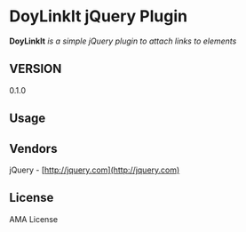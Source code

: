 # DoyLinkIt jQuery Plugin #
**DoyLinkIt**  *is a simple jQuery plugin to attach links to elements*
## VERSION ##
0.1.0
## Usage ##
## Vendors ##
jQuery - [http://jquery.com](http://jquery.com)
## License ##
AMA License
